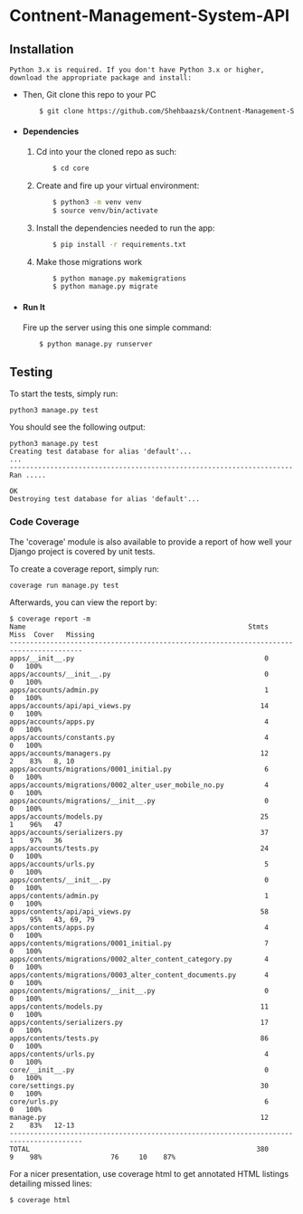 Contnent-Management-System-API 
==============================
## Installation

    Python 3.x is required. If you don't have Python 3.x or higher, download the appropriate package and install:

* Then, Git clone this repo to your PC
    ```bash
        $ git clone https://github.com/Shehbaazsk/Contnent-Management-System-API.git .
    ```

* #### Dependencies
    1. Cd into your the cloned repo as such:
        ```bash
            $ cd core
        ```
    2. Create and fire up your virtual environment:
        ```bash
            $ python3 -m venv venv
            $ source venv/bin/activate
        ```
    3. Install the dependencies needed to run the app:
        ```bash
            $ pip install -r requirements.txt
        ```
    4. Make those migrations work
        ```bash
            $ python manage.py makemigrations
            $ python manage.py migrate
        ```

* #### Run It
    Fire up the server using this one simple command:
    ```bash
        $ python manage.py runserver
    ```

## Testing
 

To start the tests, simply run:
```shell
python3 manage.py test
```

You should see the following output:

```shell
python3 manage.py test
Creating test database for alias 'default'...
...
----------------------------------------------------------------------
Ran .....

OK
Destroying test database for alias 'default'...
```
### Code Coverage

The 'coverage' module is also available to provide a report of how well your Django project is covered by unit tests. 

To create a coverage report, simply run:

```shell
coverage run manage.py test
```

Afterwards, you can view the report by:

```shell
$ coverage report -m
Name                                                       Stmts   Miss  Cover   Missing
----------------------------------------------------------------------------------------
apps/__init__.py                                               0      0   100%
apps/accounts/__init__.py                                      0      0   100%
apps/accounts/admin.py                                         1      0   100%
apps/accounts/api/api_views.py                                14      0   100%
apps/accounts/apps.py                                          4      0   100%
apps/accounts/constants.py                                     4      0   100%
apps/accounts/managers.py                                     12      2    83%   8, 10
apps/accounts/migrations/0001_initial.py                       6      0   100%
apps/accounts/migrations/0002_alter_user_mobile_no.py          4      0   100%
apps/accounts/migrations/__init__.py                           0      0   100%
apps/accounts/models.py                                       25      1    96%   47
apps/accounts/serializers.py                                  37      1    97%   36
apps/accounts/tests.py                                        24      0   100%
apps/accounts/urls.py                                          5      0   100%
apps/contents/__init__.py                                      0      0   100%
apps/contents/admin.py                                         1      0   100%
apps/contents/api/api_views.py                                58      3    95%   43, 69, 79
apps/contents/apps.py                                          4      0   100%
apps/contents/migrations/0001_initial.py                       7      0   100%
apps/contents/migrations/0002_alter_content_category.py        4      0   100%
apps/contents/migrations/0003_alter_content_documents.py       4      0   100%
apps/contents/migrations/__init__.py                           0      0   100%
apps/contents/models.py                                       11      0   100%
apps/contents/serializers.py                                  17      0   100%
apps/contents/tests.py                                        86      0   100%
apps/contents/urls.py                                          4      0   100%
core/__init__.py                                               0      0   100%
core/settings.py                                              30      0   100%
core/urls.py                                                   6      0   100%
manage.py                                                     12      2    83%   12-13
----------------------------------------------------------------------------------------
TOTAL                                                        380      9    98%                 76     10    87%
```

For a nicer presentation, use coverage html to get annotated HTML listings detailing missed lines:

```shell
$ coverage html
```
